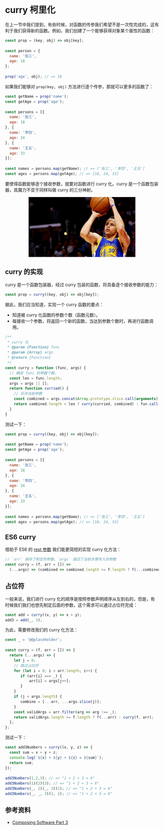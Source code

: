 # curry 柯里化

在上一节中我们提到，有些时候，对函数的传参我们希望不是一次性完成的，这有利于我们获得新的函数。例如，我们创建了一个能够获得对象某个属性的函数：

```js
const prop = (key, obj) => obj[key];

const person = {
  name: '张三',
  age: 18
};

prop('age', obj); // => 18
```

如果我们能够对 `prop(key, obj)` 方法进行逐个传参，那就可以更多的函数了：

```js
const getName = prop('name');
const getAge = prop('age');

const persons = [{
  name: '张三',
  age: 18
}, {
  name: '李四',
  age: 24
}, {
  name: '王五',
  age: 33
}];

const names = persons.map(getName); // => ['张三', '李四', '王五']
const ages = persons.map(getAge); // => [18, 24, 33]
```

要使得函数能够逐个接收参数，就要对函数进行 curry 化。curry 是一个函数包装器，其魔力不亚于同样叫做 curry 的三分神射。

<div style="text-align:center">
  <img src="./curry_sc30.jpg" width="350"></img>
</div>

## curry 的实现

curry 是一个函数包装器，经过 curry 包装的函数，将具备逐个接收参数的能力：

```js
const prop = curry((key, obj) => obj[key]);
```

据此，我们应当知道，实现一个 curry 函数的要点：

- 知道被 curry 化函数的参数个数（函数元数）。
- 每接收一个参数，将返回一个新的函数，当达到参数个数时，再进行函数调用。

```js
/**
 * curry 化
 * @param {Function} func
 * @param {Array} args
 * @return {Function}
 */
const curry = function (func, args) {
  // 确定 func 的参数个数，
  const len = func.length;
  args = args || [];
  return function curried() {
    // 合并当前参数
    const combined = args.concat(Array.prototype.slice.call(arguments));
    return combined.length < len ? curry(curried, combined) : fun.call(this, combined);
  }
}
```

测试一下：

```js
const prop = curry((key, obj) => obj[key]);

const getName = prop('name');
const getAge = prop('age');

const persons = [{
  name: '张三',
  age: 18
}, {
  name: '李四',
  age: 24
}, {
  name: '王五',
  age: 33
}];

const names = persons.map(getName); // => ['张三', '李四', '王五']
const ages = persons.map(getAge); // => [18, 24, 33]
```

## ES6 curry

借助于 ES6 的 [rest 参数]() 我们能更简短的实现 curry 化方法：

```js
// `arr` 保存了制定的参数，`args` 描述了当前步骤传入的参数
const curry = (f, arr = []) =>
  (...args) => (combined => combined.length >= f.length ? f(...combined) : curry(f, combined))([...arr, ...args])
```

## 占位符

一般来说，我们进行 curry 化的顺序是按照参数声明顺序从左到右的，但是，有时候我们我们也想先制定后面的参数，这个需求可以通过占位符完成：

```js
const add = curry((x, y) => x + y);
add3 = add(_, 3);
```

为此，需要修改我们的 curry 化方法：

```js
const _ = '@@placeholder';

const curry = (f, arr = []) => {
  return (...args) => {
    let j = 0;
    // 跳过占位符
    for (let i = 0; i < arr.length; i++) {
       if (arr[i] === _) {
           arr[i] = args[j++];
       }
    }
    if (j < args.length) {
       combine = [...arr, ...args.slice(j)];
    }
    const validArgs = arr.filter(arg => arg !== _);
    return validArgs.length >= f.length ? f(...arr) : curry(f, arr);
  };
};
```

测试一下：

```js
const add3Numbers = curry((x, y, z) => {
  const sum = x + y + z;
  console.log(`${x} + ${y} + ${z} = ${sum}`);
  return sum;
});

add3Numbers(1,2,3); // => "1 + 2 + 3 = 6"
add3Numbers(1)(2)(3); // => "1 + 2 + 3 = 6"
add3Numbers(_, 2)(_, 3)(1); // => "1 + 2 + 3 = 6"
add3Numbers(_, _, 3)(1, 2); // => "1 + 2 + 3 = 6"
```

## 参考资料

- [Composing Software Part 3](https://medium.com/javascript-scene/a-functional-programmers-introduction-to-javascript-composing-software-d670d14ede30)
